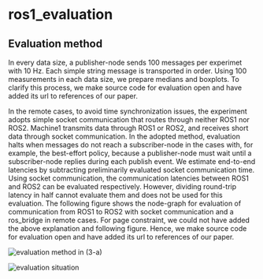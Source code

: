 # ros1_evaluation

## Evaluation method
In every data size, a publisher-node sends 100 messages per experimet with 10 Hz.
Each simple string message is transported in order.
Using 100 measurements in each data size, we prepare medians and boxplots.
To clarify this process, we make source code for evaluation open and have added its url to references of our paper.

In the remote cases, to avoid time synchronization issues, the experiment adopts simple socket communication that routes through neither ROS1 nor ROS2.
Machine1 transmits data through ROS1 or ROS2, and receives short data through socket communication.
In the adopted method, evaluation halts when messages do not reach a subscriber-node in the cases with, for example, the  best-effort policy, because a publisher-node must wait until a subscriber-node replies during each publish event.
We estimate end-to-end latencies by subtracting preliminarily evaluated socket communication time.
Using socket communication, the communication latencies between ROS1 and ROS2 can be evaluated respectively. 
However, dividing round-trip latency in half cannot evaluate them and does not be used for this evaluation.
The following figure shows the node-graph for evaluation of communication from ROS1 to ROS2 with socket communication and a ros\_bridge in remote cases.
For page constraint, we could not have added the above explanation and following figure.
Hence, we make source code for evaluation open and have added its url to references of our paper.

![evaluation method in (3-a)](https://raw.githubusercontent.com/m-yuya/ros1_evaluation/images/images/eval_method.png)

![evaluation situation](https://raw.githubusercontent.com/m-yuya/ros1_evaluation/images/images/eval_situation.png)
